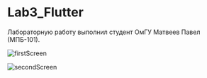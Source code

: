 # Lab3_Flutter
Лабораторную работу выполнил студент ОмГУ Матвеев Павел (МПБ-101). 

![firstScreen](mobius2020/assets/screenshots/firstScreen.png)

![secondScreen](mobius2020/assets/screenshots/secondScreen.png)
